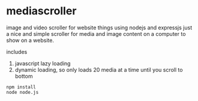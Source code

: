 # mediascroller
image and video scroller for website things using nodejs and expressjs
just a nice and simple scroller for media and image content on a computer to show on a website.

includes
1. javascript lazy loading
2. dynamic loading, so only loads 20 media at a time until you scroll to bottom


```
npm install
node node.js
```
